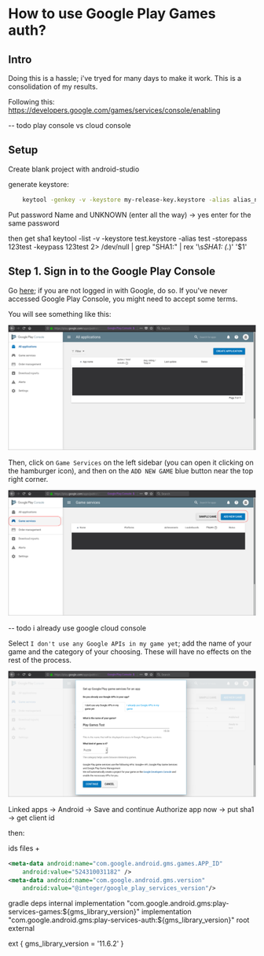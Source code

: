 # How to use Google Play Games auth?
## Intro

Doing this is a hassle; i've tryed for many days to make it work. This is a consolidation of my results.

Following this: https://developers.google.com/games/services/console/enabling

-- todo play console vs cloud console

## Setup

Create blank project with android-studio

generate keystore:

```bash
    keytool -genkey -v -keystore my-release-key.keystore -alias alias_name -keyalg RSA -keysize 2048 -validity 10000
```

Put password
Name and UNKNOWN (enter all the way) -> yes
enter for the same password


then get sha1
keytool -list -v -keystore test.keystore -alias test -storepass 123test -keypass 123test 2> /dev/null | grep "SHA1:" | rex '\s*SHA1: (.*)' '$1'

## Step 1. Sign in to the Google Play Console

Go [here](https://play.google.com/apps/publish/); if you are not logged in with Google, do so. If you've never accessed Google Play Console, you might need to accept some terms.

You will see something like this:

![1](images/1_play_console.png)

Then, click on `Game Services` on the left sidebar (you can open it clicking on the hamburger icon), and then on the `ADD NEW GAME` blue button near the top right corner.

![2](images/2_play_console_games.png)

-- todo i already use google cloud console

Select `I don't use any Google APIs in my game yet`; add the name of your game and the category of your choosing. These will have no effects on the rest of the process.

![3](images/3_play_console_new_game.png)

Linked apps -> Android -> Save and continue
Authorize app now -> put sha1 -> get client id


then:

ids files + 
```xml
<meta-data android:name="com.google.android.gms.games.APP_ID"
    android:value="524310031182" />
<meta-data android:name="com.google.android.gms.version"
    android:value="@integer/google_play_services_version"/>
```


gradle
deps internal
    implementation "com.google.android.gms:play-services-games:${gms_library_version}"
    implementation "com.google.android.gms:play-services-auth:${gms_library_version}"
root external

ext {
    gms_library_version = '11.6.2'
}
